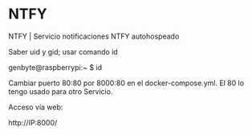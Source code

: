 # NTFY
NTFY | Servicio notificaciones NTFY autohospeado

Saber uid y gid; usar comando id

genbyte@raspberrypi:~ $ id

Cambiar puerto 80:80 por 8000:80 en el docker-compose.yml. El 80 lo tengo usado para otro Servicio.

Acceso vía web:

http://IP:8000/
